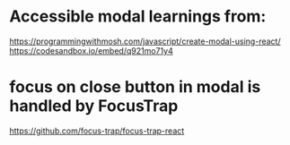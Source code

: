 # Accessible modal learnings from:
https://programmingwithmosh.com/javascript/create-modal-using-react/
https://codesandbox.io/embed/q921mo71y4

# focus on close button in modal is handled by FocusTrap
https://github.com/focus-trap/focus-trap-react